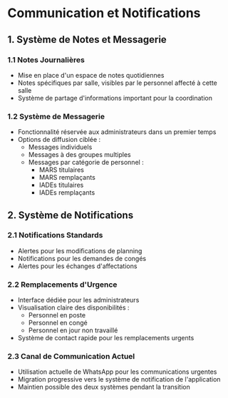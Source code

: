 # Communication et Notifications

## 1. Système de Notes et Messagerie

### 1.1 Notes Journalières
- Mise en place d'un espace de notes quotidiennes
- Notes spécifiques par salle, visibles par le personnel affecté à cette salle
- Système de partage d'informations important pour la coordination

### 1.2 Système de Messagerie
- Fonctionnalité réservée aux administrateurs dans un premier temps
- Options de diffusion ciblée :
  - Messages individuels
  - Messages à des groupes multiples
  - Messages par catégorie de personnel :
    * MARS titulaires
    * MARS remplaçants
    * IADEs titulaires
    * IADEs remplaçants

## 2. Système de Notifications

### 2.1 Notifications Standards
- Alertes pour les modifications de planning
- Notifications pour les demandes de congés
- Alertes pour les échanges d'affectations

### 2.2 Remplacements d'Urgence
- Interface dédiée pour les administrateurs
- Visualisation claire des disponibilités :
  * Personnel en poste
  * Personnel en congé
  * Personnel en jour non travaillé
- Système de contact rapide pour les remplacements urgents

### 2.3 Canal de Communication Actuel
- Utilisation actuelle de WhatsApp pour les communications urgentes
- Migration progressive vers le système de notification de l'application
- Maintien possible des deux systèmes pendant la transition 